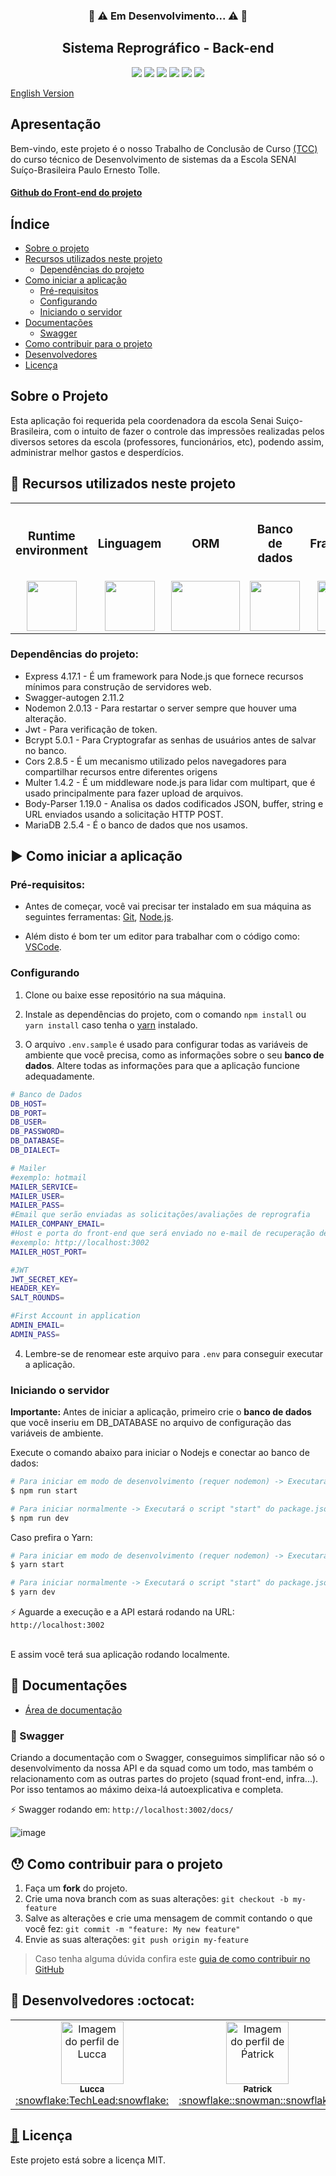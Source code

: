 <h3 align="center">🚧 ⚠️ Em Desenvolvimento... ⚠️ 🚧</h3>
 
 
<h2 align="center">Sistema Reprográfico - Back-end</h2>

<div align="center">
 <img src="https://img.shields.io/badge/Node.js-43853D?style=&logo=node-dot-js&logoColor=white" />
 <img src="https://img.shields.io/badge/JavaScript-F7DF1E?style=&logo=javascript&logoColor=black" />
 <img src="https://img.shields.io/badge/Express.js-000000?style=&logo=express&logoColor=white" />
<img src="https://img.shields.io/github/license/luccazx12/reprography-nodejs">
 <img src="https://img.shields.io/github/repo-size/luccazx12/reprography-nodejs">
 <img src="https://img.shields.io/github/last-commit/luccazx12/reprography-nodejs">
 </div>

<a href="https://github.com/Squad-Back-End/reprography-nodejs/blob/master/README-en.md">English Version</a>

## Apresentação
Bem-vindo, este projeto é o nosso Trabalho de Conclusão de Curso <a href="https://pt.wikipedia.org/wiki/Trabalho_de_conclus%C3%A3o_de_curso">(TCC)</a> do curso técnico de Desenvolvimento de sistemas da a Escola SENAI Suíço-Brasileira Paulo Ernesto Tolle.

#### [Github do Front-end do projeto](https://github.com/ViictorSR388/reprografia_front-end)


 ## Índice
- [Sobre o projeto](#SobreoProjeto)
- [Recursos utilizados neste projeto](#RecursosUtilizadosNesteProjeto)
    - [Dependências do projeto](#DependênciasDoProjeto)
- [Como iniciar a aplicação](#ComoIniciarAAplicação)
    - [Pré-requisitos](#preRequisitos)  
    - [Configurando](#Configurando)
    - [Iniciando o servidor](#IniciandoOServidor)
- [Documentações](#Documentações)
    - [Swagger](#Swagger)
- [Como contribuir para o projeto](#ComoContribuirParaOProjeto)
- [Desenvolvedores](#Desenvolvedores)
- [Licença](#licença)


## <a name="SobreoProjeto"></a> Sobre o Projeto
Esta aplicação foi requerida pela coordenadora da escola Senai Suiço-Brasileira, com o intuito de fazer o controle das impressões realizadas pelos diversos setores da escola (professores, funcionários, etc), podendo assim, administrar melhor gastos e desperdícios.

## <a name="RecursosUtilizadosNesteProjeto"></a>📌 Recursos utilizados neste projeto

<table align="center">
 <th><h3>Runtime environment</h3></th>
 <th><h3>Linguagem</h3></th>
  <th><h3>  ORM  </h3></th>
 <th><h3>Banco de dados</h3></th>
 <th><h3>Framework</h3></th>
 <th><h3>Documentação</h3></th>
  <tr>
    <td valign="top" align="center">
      <a href="https://nodejs.org/en/" ><img height="80" width="80" src="https://cdn-icons-png.flaticon.com/512/919/919825.png" style="max-width:100%;"></img></a>
    </td>

   <td valign="top" align="center">
      <a href="https://www.javascript.com"><img height="80" width="80" src="https://www.seekpng.com/png/full/80-803501_javascript-logo-logo-de-java-script-png.png" style="max-width:100%;"></img></a>
      </td>
      
   <td valign="top" align="center">
      <a href="https://sequelize.org"><img height="80" width="110" src="https://sequelize.org/master/image/brand_logo.png" style="max-width:100%;"></img></a>
      </td>
  
   <td valign="top" align="center">
      <a href="https://mariadb.org"><img height="80" width="80" src="https://e3z7c6v7.rocketcdn.me/blog/wp-content/uploads/2018/03/mariadb.png" style="max-width:100%;"></img></a>
    </td>

   <td valign="top" align="center">
      <a href="https://expressjs.com"><img height="80" width="80" src="https://hackr.io/tutorials/learn-express-js/logo/logo-express-js?ver=1557508379" style="max-width:100%;"></img></a>
    </td>

   <td valign="top" align="center">
      <a href="https://swagger.io"><img height="80" width="80"src="https://upload.wikimedia.org/wikipedia/commons/a/ab/Swagger-logo.png" style="max-width:100%;"></img></a>
    </td>
  </tr>
</table>

### <a name="DependênciasDoProjeto"></a>Dependências do projeto:

  * Express 4.17.1 - É um framework para Node.js que fornece recursos mínimos para construção de servidores web.
  * Swagger-autogen 2.11.2
  * Nodemon 2.0.13 - Para restartar o server sempre que houver uma alteração. 
  * Jwt - Para verificação de token.
  * Bcrypt 5.0.1 - Para Cryptografar as senhas de usuários antes de salvar no banco.
  * Cors 2.8.5 - É um mecanismo utilizado pelos navegadores para compartilhar recursos entre diferentes origens
  * Multer 1.4.2 - É um middleware node.js para lidar com multipart, que é usado principalmente para fazer upload de arquivos.
  * Body-Parser 1.19.0 - Analisa os dados codificados JSON, buffer, string e URL enviados usando a solicitação HTTP POST.
  * MariaDB 2.5.4 - É o banco de dados que nos usamos. 


## <a name="ComoIniciarAAplicação"></a> :arrow_forward: Como iniciar a aplicação

### <a name="preRequisitos"></a>Pré-requisitos:

* Antes de começar, você vai precisar ter instalado em sua máquina as seguintes ferramentas:
[Git](https://git-scm.com), [Node.js](https://nodejs.org/en/).

* Além disto é bom ter um editor para trabalhar com o código como: [VSCode](https://code.visualstudio.com).



### <a name="Configurando"></a>Configurando

1. Clone ou baixe esse repositório na sua máquina.

2.  Instale as dependências do projeto, com o comando `npm install` ou `yarn install` caso tenha o [yarn](https://yarnpkg.com) instalado.

3. O arquivo `.env.sample` é usado para configurar todas as variáveis de ambiente que você precisa, como as informações sobre o seu **banco de dados**. Altere todas as informações para que a aplicação funcione adequadamente.

```bash
# Banco de Dados
DB_HOST=
DB_PORT=
DB_USER=
DB_PASSWORD=
DB_DATABASE=
DB_DIALECT=

# Mailer
#exemplo: hotmail
MAILER_SERVICE= 
MAILER_USER=
MAILER_PASS=
#Email que serão enviadas as solicitações/avaliações de reprografia
MAILER_COMPANY_EMAIL=
#Host e porta do front-end que será enviado no e-mail de recuperação de senha 
#exemplo: http://localhost:3002
MAILER_HOST_PORT= 

#JWT 
JWT_SECRET_KEY=
HEADER_KEY=
SALT_ROUNDS=

#First Account in application
ADMIN_EMAIL=
ADMIN_PASS=
```

4. Lembre-se de renomear este arquivo para `.env` para conseguir executar a aplicação.


### <a name="IniciandoOServidor"></a>Iniciando o servidor

**Importante:** Antes de iniciar a aplicação, primeiro crie o **banco de dados** que você inseriu em DB_DATABASE no arquivo de configuração das variáveis de ambiente.

Execute o comando abaixo para iniciar o Nodejs e conectar ao banco de dados:
``` bash
# Para iniciar em modo de desenvolvimento (requer nodemon) -> Executará o script "dev" do package.json.
$ npm run start

# Para iniciar normalmente -> Executará o script "start" do package.json.
$ npm run dev
```

Caso prefira o Yarn:
```bash
# Para iniciar em modo de desenvolvimento (requer nodemon) -> Executará o script "dev" do package.json.
$ yarn start

# Para iniciar normalmente -> Executará o script "start" do package.json.
$ yarn dev
```

⚡ Aguarde a execução e a API estará rodando na URL:  `http://localhost:3002`

<br>
E assim você terá sua aplicação rodando localmente.
<br>


## <a name="Documentações"></a> 📄 Documentações

 * [Área de documentação](https://github.com/Squad-Back-End/reprography-nodejs/tree/master/docs)

### <a name="Swagger"></a> :triangular_flag_on_post: Swagger


Criando a documentação com o Swagger, conseguimos simplificar não só o desenvolvimento da nossa API e da squad como um todo, mas também o relacionamento com as outras partes do projeto (squad front-end, infra...). Por isso tentamos ao máximo deixa-lá autoexplicativa e completa. 

⚡ Swagger rodando em: `http://localhost:3002/docs/`

![image](https://raw.githubusercontent.com/Squad-Back-End/reprography-nodejs/master/docs/swagger/swagger.png)


## <a name="ComoContribuirParaOProjeto"></a>😯 Como contribuir para o projeto

1. Faça um **fork** do projeto.
2. Crie uma nova branch com as suas alterações: `git checkout -b my-feature`
3. Salve as alterações e crie uma mensagem de commit contando o que você fez: `git commit -m "feature: My new feature"`
4. Envie as suas alterações: `git push origin my-feature`
> Caso tenha alguma dúvida confira este [guia de como contribuir no GitHub](https://github.com/firstcontributions/first-contributions)


## <a name="Desenvolvedores"></a> :rocket: Desenvolvedores :octocat:

<table align="center">
  <tr>
    <td align="center"><a href="https://github.com/Luccazx12">
    <img src="https://avatars.githubusercontent.com/u/71888383?v=4" width="100px" alt="Imagem do perfil de Lucca"/>
    <br />
     <sub><b>Lucca</b></sub><br />:snowflake:TechLead:snowflake:
     </td>
    <td align="center"><a href="https://github.com/patricksp08">
    <img src="https://avatars.githubusercontent.com/u/71887999?v=4" width="100px" alt="Imagem do perfil de Ṕatrick"/>
    <br />
    <sub><b>Patrick</b></sub><br />:snowflake::snowman::snowflake:
     </td>
    <td align="center"><a href="https://github.com/MrCyberpunKx">
    <img src="https://avatars.githubusercontent.com/u/71890228?v=4" width="100px" alt="Imagem do perfil de Daniel"/>
    <br />
    <sub><b>Daniel Santos</b></sub><br />:snowflake::snowman::snowflake:
     </td>
     <td align="center"><a href="https://github.com/Oseias-maker">
    <img src="https://avatars.githubusercontent.com/u/71889159?v=4" width="100px" alt="Imagem do perfil de Oséias"/>
    <br />
    <sub><b>Oseias Farias Jesus</b></sub><br />:snowflake::snowman::snowflake:
     </td>
    <td align="center"><a href="https://github.com/JoaoOFS">
    <img src="https://avatars.githubusercontent.com/u/71888050?v=4" width="100px" alt="Imagem do perfil de João"/>
    <br />
    <sub><b>João Otávio</b></sub><br />:snowflake::snowman::snowflake:
     </td>
         <td align="center"><a href="https://github.com/Tiagogtr">
    <img src="https://avatars.githubusercontent.com/u/71888086?v=4" width="100px" alt="Imagem do perfil de Tiago"/>
    <br />
    <sub><b>Tiago Soares</b></sub><br />:snowflake::snowman::snowflake:
     </td>
 </tr>
</table>

## <a href="https://github.com/Squad-Back-End/reprography-nodejs/blob/master/LICENSE">📝</a> <a name="Licença"></a> Licença

Este projeto está sobre a licença MIT.
